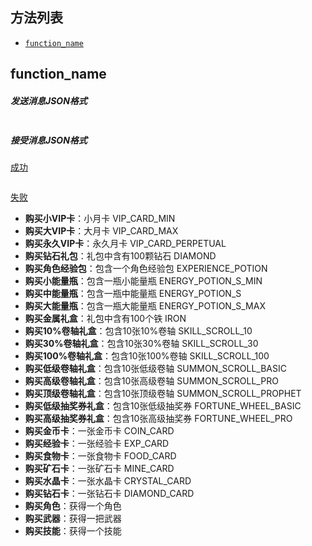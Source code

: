 ## 方法列表

- [`function_name`](##function_name)

## function_name

##### 发送消息JSON格式

> 

```json

```

##### 接受消息JSON格式

[成功]()

> 

```json

```

[失败]()







- **购买小VIP卡**：小月卡 VIP_CARD_MIN
- **购买大VIP卡**：大月卡 VIP_CARD_MAX
- **购买永久VIP卡**：永久月卡 VIP_CARD_PERPETUAL
- **购买钻石礼包**：礼包中含有100颗钻石 DIAMOND
- **购买角色经验包**：包含一个角色经验包 EXPERIENCE_POTION
- **购买小能量瓶**：包含一瓶小能量瓶 ENERGY_POTION_S_MIN
- **购买中能量瓶**：包含一瓶中能量瓶 ENERGY_POTION_S
- **购买大能量瓶**：包含一瓶大能量瓶 ENERGY_POTION_S_MAX
- **购买金属礼盒**：礼包中含有100个铁 IRON
- **购买10%卷轴礼盒**：包含10张10%卷轴 SKILL_SCROLL_10
- **购买30%卷轴礼盒**：包含10张30%卷轴 SKILL_SCROLL_30
- **购买100%卷轴礼盒**：包含10张100%卷轴 SKILL_SCROLL_100
- **购买低级卷轴礼盒**：包含10张低级卷轴 SUMMON_SCROLL_BASIC
- **购买高级卷轴礼盒**：包含10张高级卷轴 SUMMON_SCROLL_PRO
- **购买顶级卷轴礼盒**：包含10张顶级卷轴 SUMMON_SCROLL_PROPHET
- **购买低级抽奖券礼盒**：包含10张低级抽奖券 FORTUNE_WHEEL_BASIC
- **购买高级抽奖券礼盒**：包含10张高级抽奖券 FORTUNE_WHEEL_PRO
- **购买金币卡**：一张金币卡 COIN_CARD
- **购买经验卡**：一张经验卡 EXP_CARD
- **购买食物卡**：一张食物卡 FOOD_CARD
- **购买矿石卡**：一张矿石卡 MINE_CARD
- **购买水晶卡**：一张水晶卡 CRYSTAL_CARD
- **购买钻石卡**：一张钻石卡 DIAMOND_CARD
- **购买角色**：获得一个角色
- **购买武器**：获得一把武器
- **购买技能**：获得一个技能

